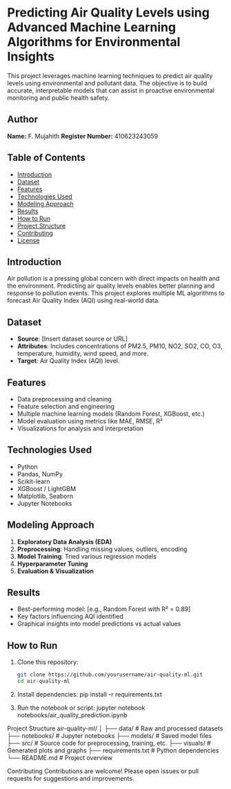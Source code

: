 
# Predicting Air Quality Levels using Advanced Machine Learning Algorithms for Environmental Insights

This project leverages machine learning techniques to predict air quality levels using environmental and pollutant data. The objective is to build accurate, interpretable models that can assist in proactive environmental monitoring and public health safety.

## Author  
**Name:** F. Mujahith
**Register Number:** 410623243059

## Table of Contents

- [Introduction](#introduction)
- [Dataset](#dataset)
- [Features](#features)
- [Technologies Used](#technologies-used)
- [Modeling Approach](#modeling-approach)
- [Results](#results)
- [How to Run](#how-to-run)
- [Project Structure](#project-structure)
- [Contributing](#contributing)
- [License](#license)

## Introduction

Air pollution is a pressing global concern with direct impacts on health and the environment. Predicting air quality levels enables better planning and response to pollution events. This project explores multiple ML algorithms to forecast Air Quality Index (AQI) using real-world data.

## Dataset

- **Source**: [Insert dataset source or URL]
- **Attributes**: Includes concentrations of PM2.5, PM10, NO2, SO2, CO, O3, temperature, humidity, wind speed, and more.
- **Target**: Air Quality Index (AQI) level.

## Features

- Data preprocessing and cleaning
- Feature selection and engineering
- Multiple machine learning models (Random Forest, XGBoost, etc.)
- Model evaluation using metrics like MAE, RMSE, R²
- Visualizations for analysis and interpretation

## Technologies Used

- Python
- Pandas, NumPy
- Scikit-learn
- XGBoost / LightGBM
- Matplotlib, Seaborn
- Jupyter Notebooks

## Modeling Approach

1. **Exploratory Data Analysis (EDA)**
2. **Preprocessing**: Handling missing values, outliers, encoding
3. **Model Training**: Tried various regression models
4. **Hyperparameter Tuning**
5. **Evaluation & Visualization**

## Results

- Best-performing model: [e.g., Random Forest with R² = 0.89]
- Key factors influencing AQI identified
- Graphical insights into model predictions vs actual values

## How to Run

1. Clone this repository:
   ```bash
   git clone https://github.com/yourusername/air-quality-ml.git
   cd air-quality-ml

2. Install dependencies:
pip install -r requirements.txt

3. Run the notebook or script:
jupyter notebook notebooks/air_quality_prediction.ipynb

Project Structure
air-quality-ml/
│
├── data/                   # Raw and processed datasets
├── notebooks/              # Jupyter notebooks
├── models/                 # Saved model files
├── src/                    # Source code for preprocessing, training, etc.
├── visuals/                # Generated plots and graphs
├── requirements.txt        # Python dependencies
└── README.md               # Project overview

Contributing
Contributions are welcome! Please open issues or pull requests for suggestions and improvements.
